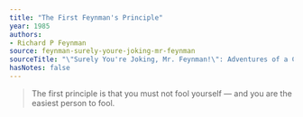 ```yaml
---
title: "The First Feynman's Principle"
year: 1985
authors:
- Richard P Feynman
source: feynman-surely-youre-joking-mr-feynman
sourceTitle: "\"Surely You're Joking, Mr. Feynman!\": Adventures of a Curious Character"
hasNotes: false
---
```


> The first principle is that you must not fool yourself — and you are the easiest person to fool.
